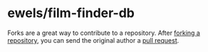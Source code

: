 # ewels/film-finder-db

Forks are a great way to contribute to a repository. After [forking a repository](https://help.github.com/articles/fork-a-repo), you can send the original author a [pull request](https://help.github.com/articles/using-pull-requests).

